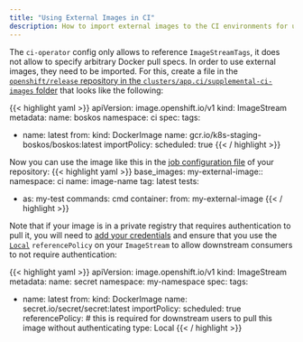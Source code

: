 ```yaml
---
title: "Using External Images in CI"
description: How to import external images to the CI environments for use in jobs.
---
```


The `ci-operator` config only allows to reference `ImageStreamTags`, it does not allow to specify arbitrary Docker pull specs. In order
to use external images, they need to be imported. For this, create a file in the
[`openshift/release` repository in the `clusters/app.ci/supplemental-ci-images` folder](https://github.com/openshift/release/tree/master/clusters/app.ci/supplemental-ci-images)
that looks like the following:


{{< highlight yaml >}}
apiVersion: image.openshift.io/v1
kind: ImageStream
metadata:
  name: boskos
  namespace: ci
spec:
  tags:
  - name: latest
    from:
      kind: DockerImage
      name: gcr.io/k8s-staging-boskos/boskos:latest
    importPolicy:
      scheduled: true
{{< / highlight >}}

Now you can use the image like this in the [job configuration file](https://github.com/openshift/release/tree/master/ci-operator/config) of your repository:
{{< highlight yaml >}}
base_images:
  my-external-image::
    namespace: ci
    name:  image-name
    tag: latest
tests:
- as: my-test
  commands: cmd
  container:
    from: my-external-image
{{< / highlight >}}

Note that if your image is in a private registry that requires authentication to pull it, you will need to [add your credentials](/docs/how-tos/adding-a-new-secret-to-ci/) and ensure that you use the [`Local`](https://docs.openshift.com/container-platform/4.7/rest_api/image_apis/imagestream-image-openshift-io-v1.html) `referencePolicy` on your `ImageStream` to allow downstream consumers to not require authentication:

{{< highlight yaml >}}
apiVersion: image.openshift.io/v1
kind: ImageStream
metadata:
  name: secret
  namespace: my-namespace
spec:
  tags:
  - name: latest
    from:
      kind: DockerImage
      name: secret.io/secret/secret:latest
    importPolicy:
      scheduled: true
    referencePolicy: # this is required for downstream users to pull this image without authenticating
      type: Local
{{< / highlight >}}
